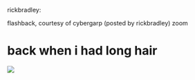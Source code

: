 <!--
id: 874219298
link: http://tumblr.atmos.org/post/874219298/rickbradley-flashback-courtesy-of-cybergarp
slug: rickbradley-flashback-courtesy-of-cybergarp
date: Thu Jul 29 2010 00:10:30 GMT-0700 (PDT)
publish: 2010-07-029
tags: 
title: rickbradley:

flashback, courtesy of cybergarp (posted by rickbradley) zoom

back when i had long hair
-->


rickbradley:

flashback, courtesy of cybergarp (posted by rickbradley) zoom

back when i had long hair
======================================================================================================

![](http://www.tumblr.com/photo/1280/atmos/874219298/1/tumblr_l6ajlcy40z1qz64oi)

